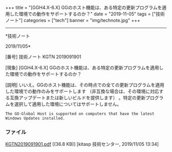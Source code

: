 ﻿+++
title = "[GGH4.X-6.X] GGのホスト機能は、ある特定の更新プログラムを適用した環境での動作をサポートするのか？"
date = "2019-11-05"
tags = ["技術ノート"]
categories = ["tech"]
banner = "img/technote.jpg"
+++

-----------------------------------------------------------------------------------------------------------------------------

*技術ノート

2019/11/05*


[番号]
技術ノート KGTN 2019091901

[現象]
[GGH4.X-6.X]
GGのホスト機能は、ある特定の更新プログラムを適用した環境での動作をサポートするのか？

[説明]
いいえ。GGのホスト機能は、その時点での全ての更新プログラムを適用した環境での動作のみをサポートします
（非互換な場合は、その環境に対応する互換アップデートまたは新しいビルドを提供します）
。特定の更新プログラムを選択して適用した環境についてはサポートしません。

    The GO-Global Host is supported on computers that have the latest Windows Updates installed.


### ファイル

 
 


[KGTN2019091901.pdf](http://techreport.kitasp.net/attachments/download/4390/KGTN2019091901.pdf)
 [(36.8 KB)] [kitasp 技術センター, 2019/11/05
13:34]


 


 

